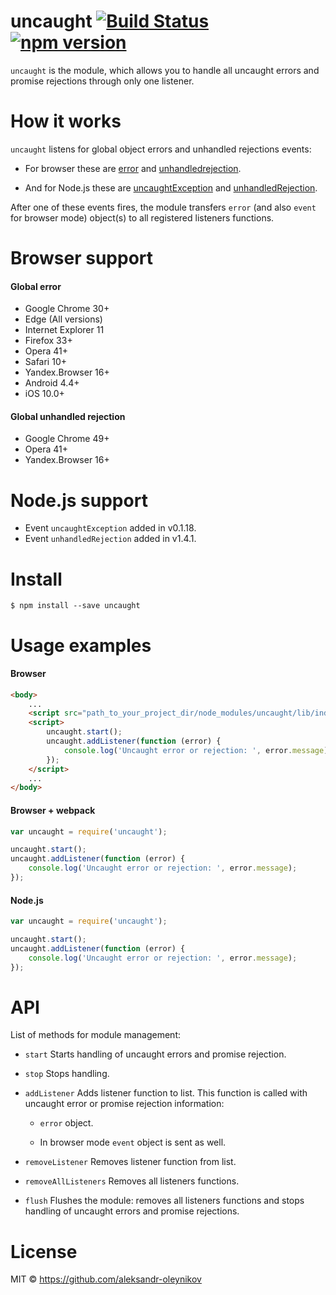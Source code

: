 # uncaught [![Build Status](https://travis-ci.org/aleksandr-oleynikov/uncaught.svg?branch=master)](https://travis-ci.org/aleksandr-oleynikov/uncaught) [![npm version](https://badge.fury.io/js/uncaught.svg)](https://badge.fury.io/js/uncaught)

`uncaught` is the module, which allows you to handle all uncaught errors and promise rejections through only one listener.

# How it works

`uncaught` listens for global object errors and unhandled rejections events:

- For browser these are [error](https://developer.mozilla.org/en-US/docs/Web/Events/error) and [unhandledrejection](https://developer.mozilla.org/en-US/docs/Web/Events/unhandledrejection).

- And for Node.js these are [uncaughtException](https://nodejs.org/api/process.html#process_event_uncaughtexception) and [unhandledRejection](https://nodejs.org/api/process.html#process_event_unhandledrejection).

After one of these events fires, the module transfers `error` (and also `event` for browser mode) object(s) to all registered listeners functions.
 
# Browser support

#### Global error

- Google Chrome 30+
- Edge (All versions)
- Internet Explorer 11
- Firefox 33+
- Opera 41+
- Safari 10+
- Yandex.Browser 16+
- Android 4.4+
- iOS 10.0+

#### Global unhandled rejection

- Google Chrome 49+
- Opera 41+
- Yandex.Browser 16+

# Node.js support

- Event `uncaughtException` added in v0.1.18.
- Event `unhandledRejection` added in v1.4.1.

# Install

```
$ npm install --save uncaught
```

# Usage examples

#### Browser

```html
<body>
    ...
    <script src="path_to_your_project_dir/node_modules/uncaught/lib/index.js"></script>
    <script>
        uncaught.start();
        uncaught.addListener(function (error) {
            console.log('Uncaught error or rejection: ', error.message);
        });
    </script>
    ...
</body>
```

#### Browser + webpack
 
```js
var uncaught = require('uncaught');

uncaught.start();
uncaught.addListener(function (error) {
    console.log('Uncaught error or rejection: ', error.message);
});
```

#### Node.js

```js
var uncaught = require('uncaught');

uncaught.start();
uncaught.addListener(function (error) {
    console.log('Uncaught error or rejection: ', error.message);
});
```

# API

List of methods for module management:

- `start`
Starts handling of uncaught errors and promise rejection.

- `stop`
Stops handling.

- `addListener`
Adds listener function to list. This function is called with uncaught error or promise rejection information:

    - `error` object.

    - In browser mode `event` object is sent as well.


- `removeListener`
Removes listener function from list.

- `removeAllListeners`
Removes all listeners functions.

- `flush`
Flushes the module: removes all listeners functions and stops handling of uncaught errors and promise rejections.

# License

MIT © https://github.com/aleksandr-oleynikov
